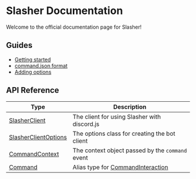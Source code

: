 # Slasher Documentation
Welcome to the official documentation page for Slasher!

## Guides
- [Getting started](./guides/getting-started.md)
- [command.json format](./guides/command-json.md)
- [Adding options](./guides/adding-options.md)

## API Reference
|Type|Description|
|----|-----------|
|[SlasherClient](./api/SlasherClient.md)|The client for using Slasher with discord.js|
|[SlasherClientOptions](./api/SlasherClientOptions.md)|The options class for creating the bot client|
|[CommandContext](./api/CommandContext.md)|The context object passed by the `command` event|
|[Command](./api/Command.md)|Alias type for [CommandInteraction](https://discord.js.org/#/docs/main/stable/class/CommandInteraction)|